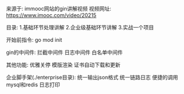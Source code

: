 来源于: 
    immooc网站的gin讲解视频
视频网址:
    https://www.imooc.com/video/20215

目录:
    1.基础环节处理讲解
    2.企业级基础环节讲解
    3.实战一个项目

开始前指令:
    go mod init

gin的中间件:
    拦截中间件
    日志中间件
    白名单中间件

其他功能:
    优雅关停
    模版渲染
    证书自动下载和更新

企业脚手架(./enterprise目录):
    统一输出json格式
    统一链路日志
    便捷的调用mysql和redis
    日志打印